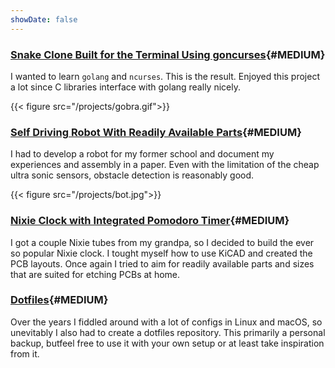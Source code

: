 ```yaml
---
showDate: false
---
```


### [Snake Clone Built for the Terminal Using goncurses](https://github.com/alexanderstephan/gobra){#MEDIUM}

I wanted to learn `golang` and `ncurses`. This is the result. Enjoyed this project a lot since C libraries interface with golang really nicely.

{{< figure src="/projects/gobra.gif">}}

### [Self Driving Robot With Readily Available Parts](https://github.com/alexanderstephan/edubot){#MEDIUM}

I had to develop a robot for my former school and document my experiences and assembly in a paper. Even with the limitation of the cheap ultra sonic sensors, obstacle detection is reasonably good.

{{< figure src="/projects/bot.jpg">}}

### [Nixie Clock with Integrated Pomodoro Timer](https://github.com/alexanderstephan/coronixie){#MEDIUM}

I got a couple Nixie tubes from my grandpa, so I decided to build the ever so popular Nixie clock. I tought myself how to use KiCAD and created the PCB layouts. Once again I tried to aim for readily available parts and sizes that are suited for etching PCBs at home.

### [Dotfiles](https://github.com/alexanderstephan/dotfiles){#MEDIUM}

Over the years I fiddled around with a lot of configs in Linux and macOS, so unevitably I also had to create a dotfiles repository. This primarily a personal backup, butfeel free to use it with your own setup or at least take inspiration from it.

